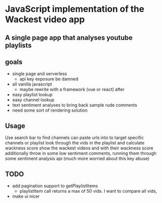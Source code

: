 # JavaScript implementation of the Wackest video app

## A single page app that analyses youtube playlists

## goals

* single page and serverless
    * api key exposure be damned
* all vanilla javascript
    * maybe rewrite with a framework (vue or react) after
* easy playlist lookup
* easy channel lookup
* text sentiment analyses to bring back sample rude comments
* need some sort of rendering solution

## Usage

Use search bar to find channels
can paste urls into to target specific channels or playlist
look through the vids in the playlist and calculate wackness score
show the wackest videos and with their wackness score
additionally throw in some low sentiment comments, running them through some sentiment analysis api (much more worried about this key abuse)


## TODO

* add pagination support to getPlaylistItems
    * playlistItem call returns a max of 50 vids. I want to compare all vids,
* make ui nicer
